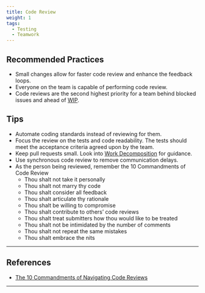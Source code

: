 ```yaml
---
title: Code Review
weight: 1
tags:
  - Testing
  - Teamwork
---
```


## Recommended Practices

- Small changes allow for faster code review and enhance the feedback loops.
- Everyone on the team is capable of performing code review.
- Code reviews are the second highest priority for a team behind blocked issues and
  ahead of [WIP](/metrics/work-in-progress).

## Tips

- Automate coding standards instead of reviewing for them.
- Focus the review on the tests and code readability. The tests should meet the acceptance criteria agreed upon by
  the team.
- Keep pull requests small. Look into [Work Decomposition](/docs/work-decomposition/work-breakdown)
  for guidance.
- Use synchronous code review to remove communication delays.
- As the person being reviewed, remember the 10 Commandments of Code Review
  - Thou shalt not take it personally
  - Thou shalt not marry thy code
  - Thou shalt consider all feedback
  - Thou shalt articulate thy rationale
  - Thou shalt be willing to compromise
  - Thou shalt contribute to others’ code reviews
  - Thou shalt treat submitters how thou would like to be treated
  - Thou shalt not be intimidated by the number of comments
  - Thou shalt not repeat the same mistakes
  - Thou shalt embrace the nits

---

## References

- [The 10 Commandments of Navigating Code Reviews](https://techbeacon.com/app-dev-testing/10-commandments-navigating-code-reviews)

---
